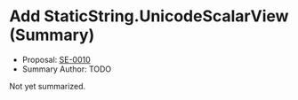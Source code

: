 # Add StaticString.UnicodeScalarView (Summary)

* Proposal: [SE-0010](https://github.com/apple/swift-evolution/blob/main/proposals/0010-add-staticstring-unicodescalarview.md)
* Summary Author: TODO

Not yet summarized.
